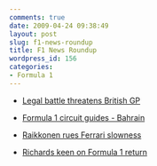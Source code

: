 ```yaml
---
comments: true
date: 2009-04-24 09:38:49
layout: post
slug: f1-news-roundup
title: F1 News Roundup
wordpress_id: 156
categories:
- Formula 1
---
```



	
  * [Legal battle threatens British GP ](http://news.bbc.co.uk/sport2/hi/motorsport/formula_one/8015028.stm)

	
  * [Formula 1 circuit guides - Bahrain](http://news.bbc.co.uk/sport2/hi/motorsport/formula_one/circuit_guide/default.stm?circuitID=04#top)

	
  * [ Raikkonen rues Ferrari slowness ](http://news.bbc.co.uk/sport2/hi/motorsport/formula_one/8014917.stm)

	
  * [ Richards keen on Formula 1 return ](http://news.bbc.co.uk/sport2/hi/motorsport/formula_one/8014273.stm)


